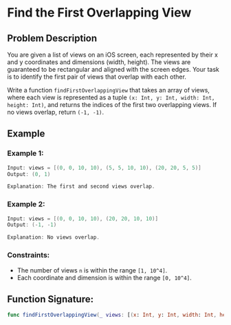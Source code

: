 # Find the First Overlapping View

## Problem Description

You are given a list of views on an iOS screen, each represented by their x and y coordinates and dimensions (width, height). The views are guaranteed to be rectangular and aligned with the screen edges. Your task is to identify the first pair of views that overlap with each other.

Write a function `findFirstOverlappingView` that takes an array of views, where each view is represented as a tuple `(x: Int, y: Int, width: Int, height: Int)`, and returns the indices of the first two overlapping views. If no views overlap, return `(-1, -1)`.

## Example

### Example 1:

```swift
Input: views = [(0, 0, 10, 10), (5, 5, 10, 10), (20, 20, 5, 5)]
Output: (0, 1)

Explanation: The first and second views overlap.
```

### Example 2:

```swift
Input: views = [(0, 0, 10, 10), (20, 20, 10, 10)]
Output: (-1, -1)

Explanation: No views overlap.
```

### Constraints:

- The number of views `n` is within the range `[1, 10^4]`.
- Each coordinate and dimension is within the range `[0, 10^4]`.

## Function Signature:

```swift
func findFirstOverlappingView(_ views: [(x: Int, y: Int, width: Int, height: Int)]) -> (Int, Int)
```